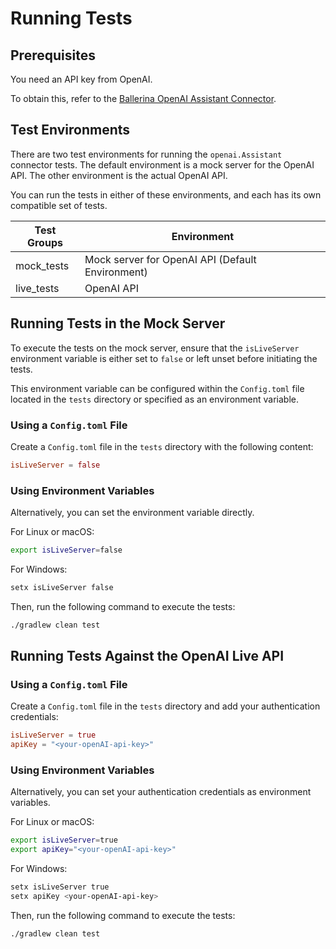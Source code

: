 # Running Tests

## Prerequisites

You need an API key from OpenAI.

To obtain this, refer to the [Ballerina OpenAI Assistant Connector](https://github.com/ballerina-platform/module-ballerinax-openai.Assistant/blob/main/ballerina/Module.md).

## Test Environments

There are two test environments for running the `openai.Assistant` connector tests. The default environment is a mock server for the OpenAI API. The other environment is the actual OpenAI API.

You can run the tests in either of these environments, and each has its own compatible set of tests.

| Test Groups | Environment                                       |
|-------------|---------------------------------------------------|
| mock_tests  | Mock server for OpenAI API (Default Environment)  |
| live_tests  | OpenAI API                                        |

## Running Tests in the Mock Server

To execute the tests on the mock server, ensure that the `isLiveServer` environment variable is either set to `false` or left unset before initiating the tests.

This environment variable can be configured within the `Config.toml` file located in the `tests` directory or specified as an environment variable.

### Using a `Config.toml` File

Create a `Config.toml` file in the `tests` directory with the following content:

```toml
isLiveServer = false
```

### Using Environment Variables

Alternatively, you can set the environment variable directly.

For Linux or macOS:

```bash
export isLiveServer=false
```

For Windows:

```bash
setx isLiveServer false
```

Then, run the following command to execute the tests:

```bash
./gradlew clean test
```

## Running Tests Against the OpenAI Live API

### Using a `Config.toml` File

Create a `Config.toml` file in the `tests` directory and add your authentication credentials:

```toml
isLiveServer = true
apiKey = "<your-openAI-api-key>"
```

### Using Environment Variables

Alternatively, you can set your authentication credentials as environment variables.

For Linux or macOS:

```bash
export isLiveServer=true
export apiKey="<your-openAI-api-key>"
```

For Windows:

```bash
setx isLiveServer true
setx apiKey <your-openAI-api-key>
```

Then, run the following command to execute the tests:

```bash
./gradlew clean test
```